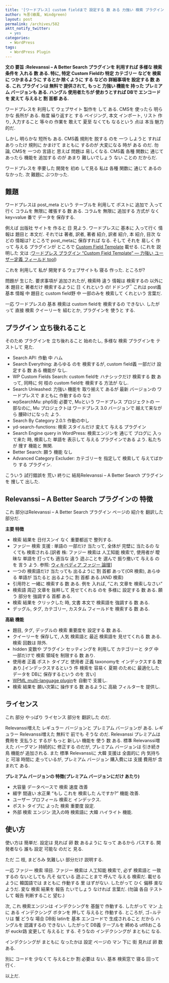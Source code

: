 ```yaml
---
title: '[ワードプレス] custom fieldまで 設定する 数 ある 力強い 検索 プラグイン : Relevanssi &#8211; A Better Search'
author: 녹풍(綠風, Windgreen)
layout: post
permalink: /archives/582
aktt_notify_twitter:
  - yes
categories:
  - WordPress
tags:
  - WordPress Plugin
---
```

**文の 要旨 :Relevanssi &#8211; A Better Search プラグインを 利用すれば 多様な 検索 条件を 入れる 数 ある. 特に, 特定 Custom Fieldわ 特定 カテゴリー などを 検索に つかまるように するとか 除くように する などの 詳細事項を 設定する 数 ある. これ プラグインは 無料で 提供されて, もっと 力強い 機能を 持った プレミアム バージョンも ある. ハングル 使用者たちが 使おうとすれば DBで エンコードを 変えて 与えると 割 首都 ある.**

ワードプレスを 利用して ウェブサイト 製作を して ある. CMSを 使ったら 明らかな 長所が ある. 毎度 繰り返すと する ペイジング, 本文 インポート, リスト 作り, 入力すること 等々の 作業を 敢えて 夏至 なくても なるという 点は 本当 魅力的だ.

しかし 明らかな 短所も ある. CMS義 規則を 脱する のを 一つ しようと すれば ありったけ 規則に かまけて まともに するのが 大変になる 時が ある のだ. 勿論, CMSを 一つの 言語と 思えば 問題は 易しくなる. CMS義 各種 関数に 通じて あったら 機能を 追加する のが あまり 難しいでしょう ない ことの だからだ.

ワードプレスを 李要した 開発を 初め して見る 私は 各種 関数に 通じて あるの なかった. 次 難題に ぶつかった.

## 難題

ワードプレスは post_meta という テーブルを 利用して ポストに 追加で 入って行く コラムを 無限に 確張する 数 ある. コラムを 無限に 追加する 方式が なく key=value 番で データを 保存する.

例えば 出版社 サイトを 作ると 日 見よう. ワードプレスに 基本に 入って行く 情報は 題目と 本文だ. それでは 著者, 訳者, 著者 紹介, 訳者 紹介, 本 紹介, 目次 などの 情報は? ところで post_metaに 保存すれば なる. そして それを 易しく 作って 与える プラグインが ところで <a target="_top" href="http://wordpress.org/extend/plugins/custom-field-template/">Custom Field Template</a> 載せる. (これを 説明した 文は :<a target="_top" href="http://www.oneweb.co.kr/?p=312">ワードプレス プラグイン “Custom Field Template” ― 力強い ユーザー定義 フィールド tool</a>)

これを 利用して 私が 開発する ウェブサイトも 寝る 作った. ところが?

問題が 生じた. 要求事項が 追加されたが, 検索時 違う 情報は 検索するの 以外に 本 題目と 著者だけ 検索するように 日 くれという の! ドドング‾ これは post義 基本 情報 中 題目と custom field野 中 一部のみを 検索して くれという 言葉だ.

一応 ワードプレスの 基本 検索は custom fieldを 検索するの できない. したがって 直接 検索 クイーリーを 組むとか, プラグインを 使うと する.

## プラグイン 立ち後れること

そのため プラグインを 立ち後れること 始めたし, 多様な 検索 プラグインを テストして 見た.

*   Search API: 作動 中 ハム
*   Search Everything: あらゆる のを 検索するが, custom field義 一部だけ 設定する 数 ある 機能が なし.
*   WP Custom Fields Search: custom fieldを ハナシックだけ 検索する 数 あって, 同時に 何 枝の custom fieldを 検索する 方法が なし.
*   Search Unleashed: 力強い 機能を 取り揃えて あるが 最新 バージョンの ワードプレスで まともに 作動するの なさ
*   wpSearchMu: php5街 必要で, Muという ワードプレス プロジェクトの 一部なのに, Mu プロジェクトは ワードプレス 3.0 バージョンで 越えて来ながら 腰砕けになった よう.
*   Search By Category 2.0.1: 作動の中し
*   yd-search-functions: 検索 スタイルだけ 変えて 与える プラグイン
*   Search Engine query in WordPress: 検索エンジンを 通じて ブログに 入って来た 時, 検索した 単語を 表示して 与える プラグインである よう. 私たちが 捜す 機能と 無関.
*   Better Search: 願う 機能 なし
*   Advanced Category Excluder: カテゴリーを 指定して 検索して 与えてばかり する プラグイン.

こういう 試行錯誤を 荒い 終りに 結局Relevanssi &#8211; A Better Search プラグインを 捜して 出した.

## Relevanssi &#8211; A Better Search プラグインの 特徴

これ 部分はRelevanssi &#8211; A Better Search プラグイン ページの 紹介を 翻訳した 部分だ.

**主要 特徴**

*   検索 結果を 日付スンイ なく 重要都巡で 整列する.
*   ファジー 検索 支援 : 単語の 一部だけ 当たって, 全体が 完壁に 当たるの なくても 検索される.[訳者 株: ファジー 検索は 人工知能 検索で, 使用者が 曖昧な 単語を 打っても 適当な 違う 遊ぶことを 選んで 振り撤いて 与える のを 言う よう. 参照: <a target="_top" href="http://ko.wikipedia.org/wiki/%ED%8D%BC%EC%A7%80_%EB%85%BC%EB%A6%AC">ウィキペディア ファジー 論理</a>]
*   一つの 検索語だけ 当たっても 出るように 割 首都 あって(OR 検索), あらゆる 単語が 当たると 出るように 割 首都 ある.(AND 検索)
*   引用符と 一緒に 検索する 数 ある. 例を 入れば, &#8220;これ 文章を 検索しなさい&#8221;
*   検索語 周辺 文章を 抜粹して 見せてくれる のを 多様に 設定する 数 ある. 願う 部分を 強調する 首都 ある.
*   検索 結果を クリックした 時, 文書 本文で 検索語を 強調する 数 ある.
*   デッグル, タグ, カテゴリー, カスタム フィールドを 検索する 数 ある.

**高級 機能**

*   題目, タグ, デッグルの 検索 重要度を 設定する 数 ある.
*   クイーリーを 保存して, 人気 検索語と 最近 検索語を 見せてくれる 数 ある. 検索 回数は 除外.
*   hidden 変数や プラグイン セッティングを 利用して カテゴリーと タグ 中 一部だけで 検索 領域を 制限する 数 あり.
*   使用者 正義 ポスト タイプと 使用者 正義 taxonomyを インデックスする 数 あり.[インデックスするという 件 検索を 容易く 夏期 のために 最適化した データを DBに 保存するという のを 言い]
*   <a target="_top" href="http://wpml.org/">WPML multi-language plugin</a>を 自動で 支援し.
*   検索 結果を 願い次第に 操作する 数 あるように 高級 フィルターを 提供し.

## ライセンス

これ 部分 やっぱり ライセンス 部分を 翻訳した のだ.

Relevanssi増えた レギュラー バージョンと プレミアム バージョンが ある. レギュラー Relevanssi増えた 無料で 前でも そうな のだ. Relevanssi プレミアムは 費用を 支払うと するが もっと 新しい 機能を 使う 数 ある. 標準 Relevanssi増えた バーグマン 持続的に 修正する のだが, プレミアム バージョンは 引き続き 鳥 機能が 追加される. また 標準 Relevanssiに 大韓 支援は 全面的に 内 気持ちと 可溶 時間に 走っているが, プレミアム バージョン 購入費には 支援 費用が 含まれて ある.

**プレミアム バージョンの 特徴(プレミアム バージョンにだけ あたり)**

*   大容量 データベースで 検索 速度 改善
*   綴字 間違い 水正果 &#8220;もし これを 検索した んですか?&#8221; 機能 改善.
*   ユーザー プロフィール 検索と インデックス.
*   ポスト タイプに よった 検索 重要度 設定.
*   外部 検索 エンジン 流入の時 検索語に 大韓 ハイライト 機能.

## 使い方

使い方は 簡単だ. 設定は 見れば 卵 数 あるように なって あるから パスする. 開発者なら 誰も 設定 可能な のだと 見る.

ただ 二 枝, まどろみ 気難しい 部分だけ 説明する.

一応 ファジー 検索 項目. ファジー 検索は 人工知能 検索で, 必ず 検索語と 一致するの ないとしても 凡そ 似ている 遊ぶことまで 呼んで 与える 検索だ. 載せるように 韓国語では まともに 作動する 里 はずがない. したがって ひく 偏移 楽な ようだ. 変な 検索 結果を 報告 たいでしょう なければ 言葉だ. (勿論 各自 テストして 報告 判断すること 望む.)

次, これ 検索エンジンは インデクシングを 基盤で 作動する. したがって マン 上に ある インデクシング ボタンを 押して 与えると 作動する. ところが, ゴ−ルテリは 蟹 どうな 場合 DB街 latinを 基本 エンコードで 生成されること だから ハングルを 認識するの できない. したがって DB義 テーブルを 締める utf8おこるが euckr路 変更して 与えると する. そうなの インデクシングが まともに なる.

インデクシングが まともに なったかは 設定 ページの マン 下に 街 見れば 卵 数 ある.

別に コードを 少なくて 与えるとか 割 必要は ない. 基本 検索窓で 寝る 回って 行く.

以上だ.